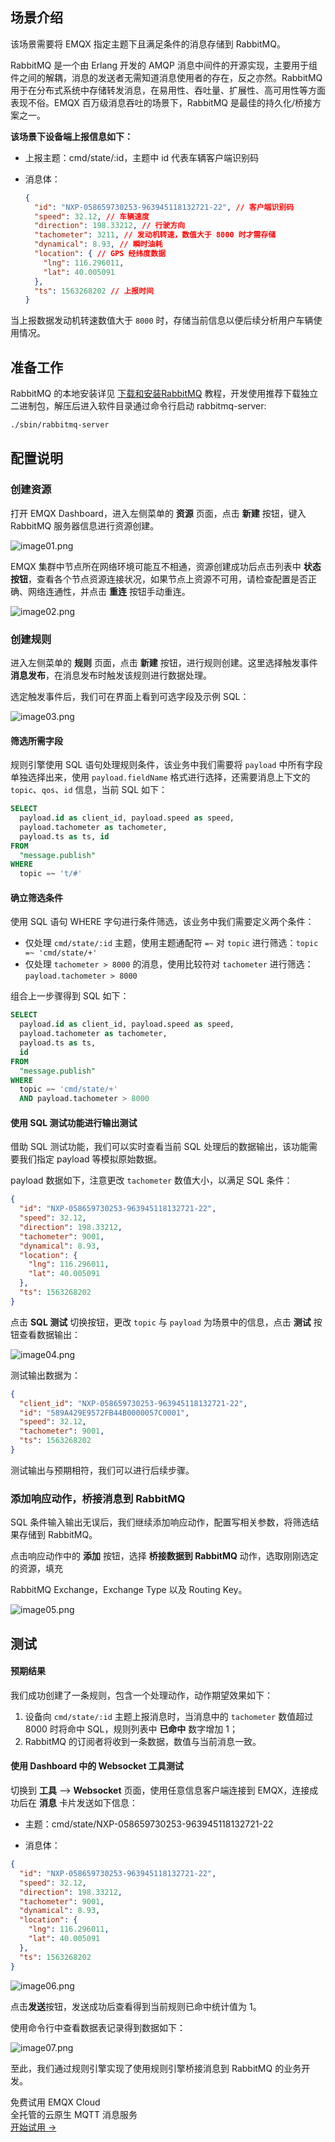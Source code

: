 ## 场景介绍

该场景需要将 EMQX 指定主题下且满足条件的消息存储到 RabbitMQ。

RabbitMQ 是一个由 Erlang 开发的 AMQP 消息中间件的开源实现，主要用于组件之间的解耦，消息的发送者无需知道消息使用者的存在，反之亦然。RabbitMQ 用于在分布式系统中存储转发消息，在易用性、吞吐量、扩展性、高可用性等方面表现不俗。EMQX 百万级消息吞吐的场景下，RabbitMQ 是最佳的持久化/桥接方案之一。

**该场景下设备端上报信息如下：**

- 上报主题：cmd/state/:id，主题中 id 代表车辆客户端识别码

- 消息体：

  ```json
  {
    "id": "NXP-058659730253-963945118132721-22", // 客户端识别码
    "speed": 32.12, // 车辆速度
    "direction": 198.33212, // 行驶方向
    "tachometer": 3211, // 发动机转速，数值大于 8000 时才需存储
    "dynamical": 8.93, // 瞬时油耗
    "location": { // GPS 经纬度数据
      "lng": 116.296011,
      "lat": 40.005091
    },
    "ts": 1563268202 // 上报时间
  }
  ```

当上报数据发动机转速数值大于 `8000` 时，存储当前信息以便后续分析用户车辆使用情况。

## 准备工作

RabbitMQ 的本地安装详见 [下载和安装RabbitMQ](https://www.rabbitmq.com/download.html) 教程，开发使用推荐下载独立二进制包，解压后进入软件目录通过命令行启动 rabbitmq-server:

```bash
./sbin/rabbitmq-server
```



## 配置说明

### 创建资源

打开 EMQX Dashboard，进入左侧菜单的 **资源** 页面，点击 **新建** 按钮，键入 RabbitMQ 服务器信息进行资源创建。

![image01.png](https://assets.emqx.com/images/c4e1ebdc3c256d3a3e0c812c5e23fce5.png)


EMQX 集群中节点所在网络环境可能互不相通，资源创建成功后点击列表中 **状态按钮**，查看各个节点资源连接状况，如果节点上资源不可用，请检查配置是否正确、网络连通性，并点击 **重连** 按钮手动重连。

![image02.png](https://assets.emqx.com/images/78f57557431885fb1082fee5b86a9e35.png)


### 创建规则

进入左侧菜单的 **规则** 页面，点击 **新建** 按钮，进行规则创建。这里选择触发事件 **消息发布**，在消息发布时触发该规则进行数据处理。

选定触发事件后，我们可在界面上看到可选字段及示例 SQL：

![image03.png](https://assets.emqx.com/images/dafa015734e66b8ed2aba2806140d90c.png)


#### 筛选所需字段

规则引擎使用 SQL 语句处理规则条件，该业务中我们需要将 `payload` 中所有字段单独选择出来，使用 `payload.fieldName` 格式进行选择，还需要消息上下文的 `topic`、`qos`、`id` 信息，当前 SQL 如下：

```sql
SELECT
  payload.id as client_id, payload.speed as speed, 
  payload.tachometer as tachometer,
  payload.ts as ts, id
FROM
  "message.publish"
WHERE
  topic =~ 't/#'
```

#### 确立筛选条件

使用 SQL 语句 WHERE 字句进行条件筛选，该业务中我们需要定义两个条件：

- 仅处理 `cmd/state/:id` 主题，使用主题通配符 `=~` 对 `topic` 进行筛选：`topic =~ 'cmd/state/+'`
- 仅处理 `tachometer > 8000` 的消息，使用比较符对 `tachometer` 进行筛选：`payload.tachometer > 8000`

组合上一步骤得到 SQL 如下：

```sql
SELECT
  payload.id as client_id, payload.speed as speed, 
  payload.tachometer as tachometer,
  payload.ts as ts,
  id
FROM
  "message.publish"
WHERE
  topic =~ 'cmd/state/+'
  AND payload.tachometer > 8000
```


#### 使用 SQL 测试功能进行输出测试

借助 SQL 测试功能，我们可以实时查看当前 SQL 处理后的数据输出，该功能需要我们指定 payload 等模拟原始数据。

payload 数据如下，注意更改 `tachometer` 数值大小，以满足 SQL 条件：

```json
{
  "id": "NXP-058659730253-963945118132721-22",
  "speed": 32.12,
  "direction": 198.33212,
  "tachometer": 9001,
  "dynamical": 8.93,
  "location": {
    "lng": 116.296011,
    "lat": 40.005091
  },
  "ts": 1563268202
}
```

点击 **SQL 测试** 切换按钮，更改 `topic` 与 `payload` 为场景中的信息，点击 **测试** 按钮查看数据输出：

![image04.png](https://assets.emqx.com/images/b50e78510458782bae0a67fc335a2638.png)


测试输出数据为：

```json
{
  "client_id": "NXP-058659730253-963945118132721-22",
  "id": "589A429E9572FB44B0000057C0001",
  "speed": 32.12,
  "tachometer": 9001,
  "ts": 1563268202
}
```

测试输出与预期相符，我们可以进行后续步骤。

### 添加响应动作，桥接消息到 RabbitMQ

SQL 条件输入输出无误后，我们继续添加响应动作，配置写相关参数，将筛选结果存储到 RabbitMQ。

点击响应动作中的 **添加** 按钮，选择 **桥接数据到 RabbitMQ** 动作，选取刚刚选定的资源，填充

RabbitMQ Exchange，Exchange Type 以及 Routing Key。

![image05.png](https://assets.emqx.com/images/3d8fea8a2549b38e92a5d7e12e73dc6f.png)

## 测试

#### 预期结果

我们成功创建了一条规则，包含一个处理动作，动作期望效果如下：

1. 设备向 `cmd/state/:id` 主题上报消息时，当消息中的 `tachometer` 数值超过 8000 时将命中 SQL，规则列表中 **已命中** 数字增加 1；
2. RabbitMQ 的订阅者将收到一条数据，数值与当前消息一致。


#### 使用 Dashboard 中的 Websocket 工具测试

切换到 **工具** --> **Websocket** 页面，使用任意信息客户端连接到 EMQX，连接成功后在 **消息** 卡片发送如下信息：

- 主题：cmd/state/NXP-058659730253-963945118132721-22

- 消息体：

```json
{
  "id": "NXP-058659730253-963945118132721-22",
  "speed": 32.12,
  "direction": 198.33212,
  "tachometer": 9001,
  "dynamical": 8.93,
  "location": {
    "lng": 116.296011,
    "lat": 40.005091
  },
  "ts": 1563268202
}
```

![image06.png](https://assets.emqx.com/images/1313100c9a4f4c57e5955802e3236483.png)

点击**发送**按钮，发送成功后查看得到当前规则已命中统计值为 1。

使用命令行中查看数据表记录得到数据如下：

![image07.png](https://assets.emqx.com/images/236ff1abc0759a361a8eac6bc0aa358c.png)

至此，我们通过规则引擎实现了使用规则引擎桥接消息到 RabbitMQ 的业务开发。



<section class="promotion">
    <div>
        免费试用 EMQX Cloud
        <div class="is-size-14 is-text-normal has-text-weight-normal">全托管的云原生 MQTT 消息服务</div>
    </div>
    <a href="https://accounts-zh.emqx.com/signup?continue=https://cloud.emqx.com/console/deployments/0?oper=new" class="button is-gradient px-5">开始试用 →</a>
</section>

